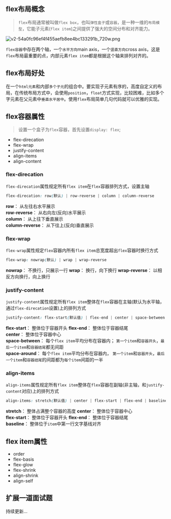 ## flex布局概念  
> `flex`布局通常被叫做`flex box`，也叫`弹性盒子`或`容器`，是一种一维的`布局模型`，它能子元素(`flex item`)之间提供了强大的空间分布和对齐能力。   
   
![v2-54a0fc96ef4f455aefb8ee4bc133291b_720w.png](https://i.loli.net/2020/10/15/WBQ8RSuH7norCs4.png)    

`flex容器`中存在两个轴，一个`水平方向`main axis，一个`竖直方向`cross axis，这是`flex`布局最重要的点，内部元素`flex item`都是根据这个轴来排列对齐的。  

## flex布局好处    
在一个`html元素`和内部`多个子元`的组合中。要实现子元素有序的，高度自定义的布局，在传统布局方式中，会使用`position`，`float`方式实现，比较困难，比如多个字元素在父元素中`垂直水平居中`。使用`flex`布局简单几句代码就可以优雅的实现。    

## flex容器属性    
> 设置一个盒子为`flex`容器，首先设置`display: flex`;  

 - flex-direcation
 - flex-wrap
 - justify-content
 - align-items
 - align-content  
 
### flex-direcation   
`flex-direcation`属性规定所有`flex item`在`flex`容器排列方式，设置主轴
  
```css  
flex-direcation: row(默认) | row-reverse | column | column-reverse
```  
**row**： 从左往右水平展示    
**row-reverse**： 从右向左(反向)水平展示    
**column**： 从上往下垂直展示  
**column-reverse**： 从下往上(反向)垂直展示

### flex-wrap   
`flex-wrap`属性规定`flex`容器内所有`flex item`总宽度超出`flex`容器时换行方式    

```css  
flex-wrap: nowrap(默认) | wrap | wrap-reverse
```  
**nowrap**： 不换行，只展示一行
**wrap**： 换行，向下换行
**wrap-reverse**： 以相反方向换行，向上换行
   
### justify-content  
`justify-content`属性规定所有`flex item`整体在`flex`容器在主轴(默认为水平轴，通过`flex-direcation`设置)上的排列方式

```css  
justify-content: flex-start(默认值) | flex-end | center | space-between | space-around
```  
**flex-start**： 整体位于容器开头
**flex-end**： 整体位于容器结尾  
**center**： 整体位于容器中心  
**space-between**： 每个`flex item`平均分布在容器内； `第一个item`和`容器开头`，`最后一个item`和`容器结尾`都无间距  
**space-around**： 每个`flex item`平均分布在容器内， `第一个item`和`容器开头`，`最后一个item`和`容器结尾`的间距都为`每个item`间距的一半    

### align-items 
`align-items`属性规定所有`flex item`整体在`flex`容器在副轴(非主轴，和`justify-content`对应)上的排列方式

```css  
align-items: stretch(默认值) | center | flex-start | flex-end | baseline
```  
**stretch**： 整体占满整个容器的高度
**center**： 整体位于容器中心  
**flex-start**： 整体位于容器开头
**flex-end**： 整体位于容器结尾  
**baseline**： 整体位于`item`中第一行文字基线对齐
## flex item属性  
 - order
 - flex-basis
 - flex-glow
 - flex-shrink
 - align-shrink
 - align-self    
 
## 扩展一道面试题  
  
持续更新...